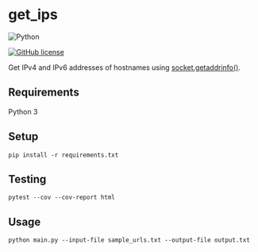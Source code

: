 # get_ips

![Python](https://img.shields.io/badge/Python-FFD43B?style=for-the-badge&logo=python&logoColor=blue)

[![GitHub license](https://img.shields.io/badge/LICENSE-BSD--3--CLAUSE-GREEN?style=for-the-badge)](LICENSE)

Get IPv4 and IPv6 addresses of hostnames using [socket.getaddrinfo()](https://docs.python.org/3/library/socket.html#socket.getaddrinfo).

## Requirements

Python 3

## Setup

```shell
pip install -r requirements.txt
```

## Testing

```shell
pytest --cov --cov-report html
```

## Usage

```shell
python main.py --input-file sample_urls.txt --output-file output.txt
```
